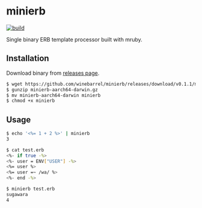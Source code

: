 # minierb

[![build](https://github.com/winebarrel/minierb/actions/workflows/ci.yml/badge.svg)](https://github.com/winebarrel/minierb/actions/workflows/ci.yml)

Single binary ERB template processor built with mruby.

## Installation

Download binary from [releases page](https://github.com/winebarrel/minierb/releases/latest).

```sh
$ wget https://github.com/winebarrel/minierb/releases/download/v0.1.1/minierb-aarch64-darwin.gz
$ gunzip minierb-aarch64-darwin.gz
$ mv minierb-aarch64-darwin minierb
$ chmod +x minierb
```

## Usage

```sh
$ echo '<%= 1 + 2 %>' | minierb
3

$ cat test.erb
<%- if true -%>
<%- user = ENV["USER"] -%>
<%= user %>
<%= user =~ /wa/ %>
<%- end -%>

$ minierb test.erb
sugawara
4
```
